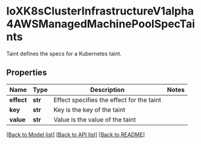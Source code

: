 # IoXK8sClusterInfrastructureV1alpha4AWSManagedMachinePoolSpecTaints

Taint defines the specs for a Kubernetes taint.
## Properties
Name | Type | Description | Notes
------------ | ------------- | ------------- | -------------
**effect** | **str** | Effect specifies the effect for the taint | 
**key** | **str** | Key is the key of the taint | 
**value** | **str** | Value is the value of the taint | 

[[Back to Model list]](../README.md#documentation-for-models) [[Back to API list]](../README.md#documentation-for-api-endpoints) [[Back to README]](../README.md)


